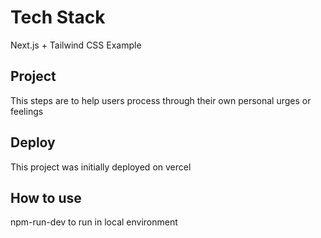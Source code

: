 # Tech Stack
Next.js + Tailwind CSS Example
## Project

This steps are to help users process through their own personal urges or feelings
## Deploy

This project was initially deployed on vercel

## How to use

npm-run-dev to run in local environment